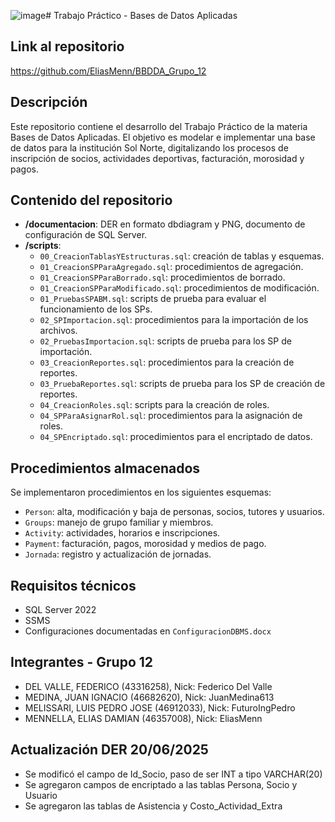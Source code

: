 ![image](https://github.com/user-attachments/assets/0f9a7f42-1844-4347-8cfb-15d9d6df4432)# Trabajo Práctico - Bases de Datos Aplicadas

## Link al repositorio

https://github.com/EliasMenn/BBDDA_Grupo_12

## Descripción

Este repositorio contiene el desarrollo del Trabajo Práctico de la materia Bases de Datos Aplicadas. El objetivo es modelar e implementar una base de datos para la institución Sol Norte, digitalizando los procesos de inscripción de socios, actividades deportivas, facturación, morosidad y pagos.

## Contenido del repositorio

- **/documentacion**: DER en formato dbdiagram y PNG, documento de configuración de SQL Server.
- **/scripts**:
  - `00_CreacionTablasYEstructuras.sql`: creación de tablas y esquemas.
  - `01_CreacionSPParaAgregado.sql`: procedimientos de agregación.
  - `01_CreacionSPParaBorrado.sql`: procedimientos de borrado.
  - `01_CreacionSPParaModificado.sql`: procedimientos de modificación.
  - `01_PruebasSPABM.sql`: scripts de prueba para evaluar el funcionamiento de los SPs.
  - `02_SPImportacion.sql`: procedimientos para la importación de los archivos.
  - `02_PruebasImportacion.sql`: scripts de prueba para los SP de importación.
  - `03_CreacionReportes.sql`: procedimientos para la creación de reportes.
  - `03_PruebaReportes.sql`: scripts de prueba para los SP de creación de reportes.
  - `04_CreacionRoles.sql`: scripts para la creación de roles.
  - `04_SPParaAsignarRol.sql`: procedimientos para la asignación de roles.
  - `04_SPEncriptado.sql`: procedimientos para el encriptado de datos.

## Procedimientos almacenados

Se implementaron procedimientos en los siguientes esquemas:

- `Person`: alta, modificación y baja de personas, socios, tutores y usuarios.
- `Groups`: manejo de grupo familiar y miembros.
- `Activity`: actividades, horarios e inscripciones.
- `Payment`: facturación, pagos, morosidad y medios de pago.
- `Jornada`: registro y actualización de jornadas.

## Requisitos técnicos

- SQL Server 2022
- SSMS
- Configuraciones documentadas en `ConfiguracionDBMS.docx`

## Integrantes - Grupo 12

- DEL VALLE, FEDERICO (43316258), Nick: Federico Del Valle
- MEDINA, JUAN IGNACIO (46682620), Nick: JuanMedina613
- MELISSARI, LUIS PEDRO JOSE (46912033), Nick: FuturoIngPedro
- MENNELLA, ELIAS DAMIAN (46357008), Nick: EliasMenn

## Actualización DER 20/06/2025
- Se modificó el campo de Id_Socio, paso de ser INT a tipo VARCHAR(20)
- Se agregaron campos de encriptado a las tablas Persona, Socio y Usuario
- Se agregaron las tablas de Asistencia y Costo_Actividad_Extra
